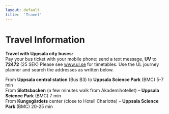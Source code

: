 ```yaml
---
layout: default
title:  'Travel'
---
```


# Travel Information

**Travel with Uppsala city buses:**  
Pay your bus ticket with your mobile phone: send a text message, **UV** to **72472** (25 SEK)
Please see www.ul.se for timetables. Use the UL journey planner and search the addresses as written below.

From **Uppsala central station** (Bus B3) to **Uppsala Science Park** (BMC) 5-7 min  
From **Slottsbacken** (a few minutes walk from Akademihotellet) – **Uppsala Science Park** (BMC) 7 min  
From **Kungsgärdets** center (close to Hotell Charlotte) – **Uppsala Science Park** (BMC) 20-25 min  
